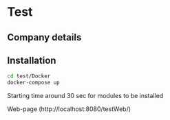 # Test
## Company details

## Installation

```sh
cd test/Docker
docker-compose up
```
Starting time around 30 sec for modules to be installed

Web-page (http://localhost:8080/testWeb/)
